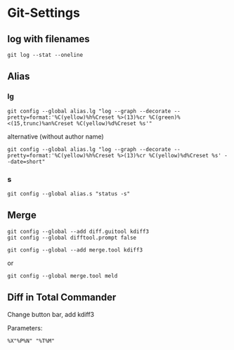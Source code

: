 # Git-Settings

## log with filenames
``` git
git log --stat --oneline
```

## Alias

### lg
```
git config --global alias.lg "log --graph --decorate --pretty=format:'%C(yellow)%h%Creset %>(13)%cr %C(green)%<(15,trunc)%an%Creset %C(yellow)%d%Creset %s'"
```

alternative (without author name)
```
git config --global alias.lg "log --graph --decorate --pretty=format:'%C(yellow)%h%Creset %>(13)%cr %C(yellow)%d%Creset %s' --date=short"
```

### s
```
git config --global alias.s "status -s"
```
## Merge

```
git config --global --add diff.guitool kdiff3
git config --global difftool.prompt false

git config --global --add merge.tool kdiff3
```

or

```
git config --global merge.tool meld
```
## Diff in Total Commander

Change button bar, add kdiff3

Parameters:
```
%X"%P%N" "%T%M"
```
